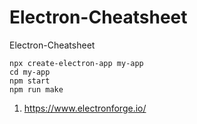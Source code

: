 # Electron-Cheatsheet
Electron-Cheatsheet


```
npx create-electron-app my-app
cd my-app
npm start
npm run make
```


1. https://www.electronforge.io/
